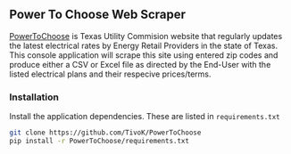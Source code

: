 ## Power To Choose Web Scraper
[PowerToChoose]( https://www.PowerToChoose.org ) is Texas Utility Commision website that regularly updates the latest electrical rates by Energy Retail Providers in the state of Texas.
This console application will scrape this site using entered zip codes and produce either a CSV or Excel file as directed by the End-User with the listed electrical plans and their respecive prices/terms. 

### Installation
Install the application dependencies. These are listed in `requirements.txt`
```sh
git clone https://github.com/TivoK/PowerToChoose
pip install -r PowerToChoose/requirements.txt

